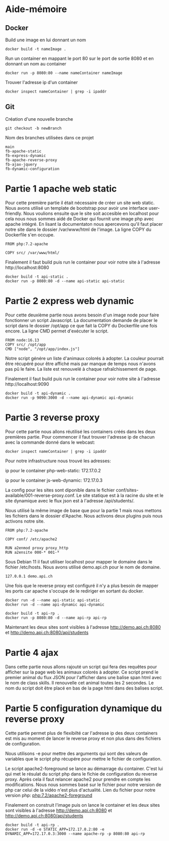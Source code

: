 # Aide-mémoire

## Docker

Build une image en lui donnant un nom

    docker build -t nameImage .

Run un container en mappant le port 80 sur le port de sortie 8080 et en donnant un nom au container

    docker run -p 8080:80 --name nameContainer nameImage

Trouver l'adresse ip d'un container

    docker inspect nameContainer | grep -i ipaddr


## Git

Création d'une nouvelle branche

    git checkout -b newBranch

Nom des branches utilisées dans ce projet

    main
    fb-apache-static
    fb-express-dynamic
    fb-apache-reverse-proxy
    fb-ajax-jquery
    fb-dynamic-configuration
    
    
    
   

# Partie 1 apache web static

Pour cette première partie il était nécessaire de créer un site web static. Nous avons utilisé un template de bootstrap pour avoir une interface user-friendly.
Nous voulions ensuite que le site soit accesible en localhost pour cela nous nous sommes aidé de Docker qui fournit une image php avec apache intégré.
En lisant la documentaton nous apercevons qu'il faut placer notre site dans le dossier /var/www/html de l'image. La ligne COPY du Dockerfile s'en occupe.

    FROM php:7.2-apache

    COPY src/ /var/www/html/

Finalement il faut build puis run le container pour voir notre site à l'adresse http://localhost:8080

    docker build -t api-static .
    docker run -p 8080:80 -d --name api-static api-static

# Partie 2 express web dynamic

Pour cette deuxième partie nous avons besoin d'un image node pour faire fonctionner un script Javascript. La documentation demande de placer le script dans 
le dossier /opt/app ce que fait la COPY du Dockerfile une fois encore. La ligne CMD permet d'exécuter le script.

    FROM node:16.13
    COPY src/ /opt/app
    CMD ["node", "/opt/app/index.js"]

Notre script génére un liste d'animaux colorés à adopter. La couleur pourrait être récupéré pour être affiché mais par manque de temps nous n'avons pas pû le faire.
La liste est renouvelé à chaque rafraîchissement de page.

Finalement il faut build puis run le container pour voir notre site à l'adresse http://localhost:9090

    docker build -t api-dynamic .
    docker run -p 9090:3000 -d --name api-dynamic api-dynamic

# Partie 3 reverse proxy

Pour cette partie nous allons réutilisé les containers créés dans les deux premières partie. Pour commencer il faut trouver l'adresse ip de chacun avec
la commande donné dans le webcast:

    docker inspect nameContainer | grep -i ipaddr

Pour notre infrastructure nous trouvé les adresses:

ip pour le container php-web-static: 172.17.0.2

ip pour le container js-web-dynamic: 172.17.0.3

La config pour les sites sont diponible dans le fichier conf/sites-available/001-reverse-proxy.conf. Le site statique est à la racine du site et le site dynamique avec le flux json est à l'adresse /api/students/.

Nous utilisé la même image de base que pour la partie 1 mais nous mettons les fichiers dans le dossier d'Apache. Nous activons deux plugins puis nous activons notre site.

    FROM php:7.2-apache

    COPY conf/ /etc/apache2

    RUN a2enmod proxy proxy_http
    RUN a2ensite 000-* 001-*

Sous Debian 11 il faut utiliser localhost pour mapper le domaine dans le fichier /etc/hosts. Nous avons utilisé demo.api.ch pour le nom de domaine.

    127.0.0.1 demo.api.ch

Une fois que le reverse proxy est configuré il n'y a plus besoin de mapper les ports car apache s'occupe de le rediriger en sortant du docker.

    docker run -d --name api-static api-static
    docker run -d --name api-dynamic api-dynamic

    docker build -t api-rp .
    docker run -p 8080:80 -d --name api-rp api-rp

Maintenant les deux sites sont visibles à l'adresse http://demo.api.ch:8080 et http://demo.api.ch:8080/api/students

# Partie 4 ajax

Dans cette partie nous allons rajouté un script qui fera des requêtes pour afficher sur la page web les animaux colorés à adopter.
Ce script prend le premier animal du flux JSON pour l'afficher dans une balise span html avec le nom de class skills. Il renouvelle cet animal toutes les 2 secondes.
Le nom du script doit être placé en bas de la page html dans des balises script.



# Partie 5 configuration dynamique du reverse proxy

Cette partie permet plus de flexibilté car l'adresse ip des deux containers est mis au moment de lancer le reverse proxy et non plus dans des fichiers de configuration.

Nous utilisons -e pour mettre des arguments qui sont des valeurs de variables que le script php récupére pour mettre le fichier de configuration.

Le script apache2-foreground se lance au démarrage du container. C'est lui qui met le résulat du script php dans le fichie de configuration du reverse proxy. Après cela il faut relancer apache2 pour prendre en compte les modifications. Nous nous sommes basé sur le fichier pour notre version de php car celui de la vidéo n'est plus d'actualité.
Lien du fichier pour notre version php: [php:7.2/apache2-foreground](https://github.com/docker-library/php/blob/fbba7966bc4ca30a8bb2482cd694a798a50f4406/7.2/buster/apache/apache2-foreground)

Finalement on construit l'image puis on lance le container et les deux sites sont visibles à l'adresse http://demo.api.ch:8080 et http://demo.api.ch:8080/api/students

    docker build -t api-rp .
    docker run -d -e STATIC_APP=172.17.0.2:80 -e DYNAMIC_APP=172.17.0.3:3000 --name apache-rp -p 8080:80 api-rp

